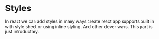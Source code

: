 # Styles

In react we can add styles in many ways create react app supports built in with style sheet or using inline styling. And other clever ways. This part is just introductary.